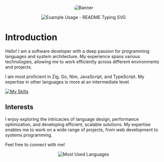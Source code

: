 <p align="center">
  <img src="https://files.catbox.moe/s3fwnn.svg" alt="Banner" style="border-radius: 15px; overflow: hidden;">
</p>

<p align="center">
   <img src="https://readme-typing-svg.demolab.com/?lines=Hi,+stalker!;I'm+ryznxx+as+a+indie+developer!;See+Below!&font=Fira%20Code&center=true&width=380&height=50&duration=4000&pause=1000" alt="Example Usage - README Typing SVG">
</p>

# Introduction

Hello! I am a software developer with a deep passion for programming languages and system architecture. My experience spans various technologies, allowing me to work efficiently across different environments and projects.

I am most proficient in Zig, Go, Nim, JavaScript, and TypeScript. My expertise in other languages is more at an intermediate level.

[![My Skills](https://skillicons.dev/icons?i=js,html,css,ts,zig,nim,go)](https://skillicons.dev)

## Interests
I enjoy exploring the intricacies of language design, performance optimization, and developing efficient, scalable solutions. My expertise enables me to work on a wide range of projects, from web development to systems programming.


Feel free to connect with me!

<p align="center">
  <img src="https://github-readme-stats.vercel.app/api/top-langs/?username=ryznxx&layout=compact&langs_count=10&theme=radical&hide=html,css" alt="Most Used Languages">
</p>

